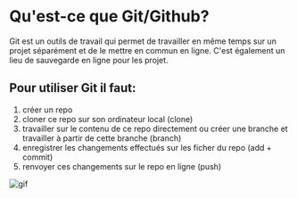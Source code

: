 # Qu'est-ce que Git/Github?

Git est un outils de travail qui permet de travailler en même temps sur un projet séparément et de le mettre en commun en ligne. C'est également un lieu de sauvegarde en ligne pour les projet.

## Pour utiliser Git il faut:
1. créer un repo
2. cloner ce repo sur son ordinateur local (clone)
3. travailler sur le contenu de ce repo directement ou créer une branche et travailler à partir de cette branche (branch)
4. enregistrer les changements effectués sur les ficher du repo (add + commit)
5. renvoyer ces changements sur le repo en ligne (push)

![gif](https://tenor.com/8dpm.gif)
